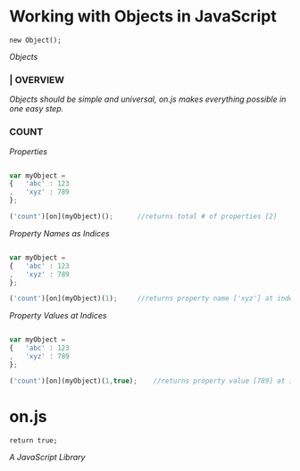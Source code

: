 Working with Objects in JavaScript
====================================
    new Object();
_Objects_

### | OVERVIEW
_Objects should be simple and universal, on.js makes everything possible in one easy step._

### COUNT

_Properties_
```javascript

var myObject = 
{	'abc' : 123
,	'xyz' : 789
};

('count')[on](myObject)();		//returns total # of properties [2]

```

_Property Names as Indices_
```javascript

var myObject = 
{	'abc' : 123
,	'xyz' : 789
};

('count')[on](myObject)(1);		//returns property name ['xyz'] at index [1]

```

_Property Values at Indices_
```javascript

var myObject = 
{	'abc' : 123
,	'xyz' : 789
};

('count')[on](myObject)(1,true);	//returns property value [789] at index [1]

```



on.js
====================================
    return true;

_A JavaScript Library_ 

